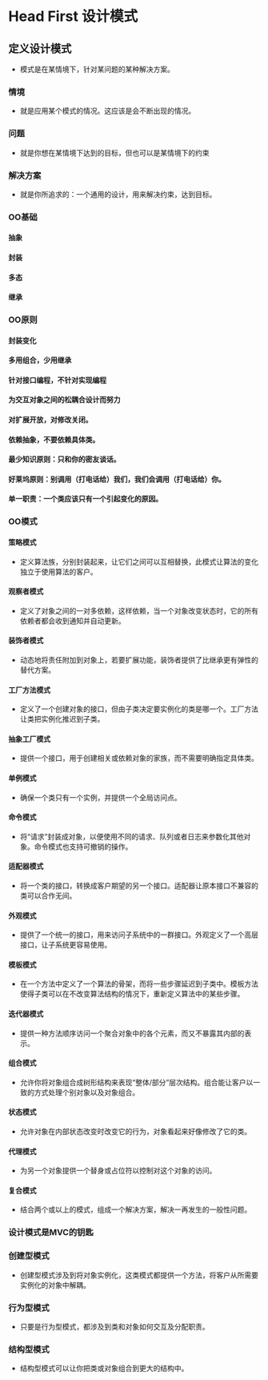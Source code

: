 # Head First 设计模式
>
## 定义设计模式
- 模式是在某情境下，针对某问题的某种解决方案。
>
### 情境
- 就是应用某个模式的情况。这应该是会不断出现的情况。
### 问题
- 就是你想在某情境下达到的目标，但也可以是某情境下的约束
### 解决方案
- 就是你所追求的：一个通用的设计，用来解决约束，达到目标。
>
### OO基础
>
#### 抽象
#### 封装
#### 多态
#### 继承
>
### OO原则
>
#### 封装变化
#### 多用组合，少用继承
#### 针对接口编程，不针对实现编程
#### 为交互对象之间的松耦合设计而努力
#### 对扩展开放，对修改关闭。
#### 依赖抽象，不要依赖具体类。
#### 最少知识原则：只和你的密友谈话。
#### 好莱坞原则：别调用（打电话给）我们，我们会调用（打电话给）你。
#### 单一职责：一个类应该只有一个引起变化的原因。
>
### OO模式
>
#### 策略模式
- 定义算法族，分别封装起来，让它们之间可以互相替换，此模式让算法的变化独立于使用算法的客户。
#### 观察者模式
- 定义了对象之间的一对多依赖，这样依赖，当一个对象改变状态时，它的所有依赖者都会收到通知并自动更新。
#### 装饰者模式
- 动态地将责任附加到对象上，若要扩展功能，装饰者提供了比继承更有弹性的替代方案。
#### 工厂方法模式
- 定义了一个创建对象的接口，但由子类决定要实例化的类是哪一个。工厂方法让类把实例化推迟到子类。
#### 抽象工厂模式
- 提供一个接口，用于创建相关或依赖对象的家族，而不需要明确指定具体类。
#### 单例模式
- 确保一个类只有一个实例，并提供一个全局访问点。
#### 命令模式
- 将“请求”封装成对象，以便使用不同的请求、队列或者日志来参数化其他对象。命令模式也支持可撤销的操作。
#### 适配器模式
- 将一个类的接口，转换成客户期望的另一个接口。适配器让原本接口不兼容的类可以合作无间。
#### 外观模式
- 提供了一个统一的接口，用来访问子系统中的一群接口。外观定义了一个高层接口，让子系统更容易使用。
#### 模板模式
- 在一个方法中定义了一个算法的骨架，而将一些步骤延迟到子类中。模板方法使得子类可以在不改变算法结构的情况下，重新定义算法中的某些步骤。
#### 迭代器模式
- 提供一种方法顺序访问一个聚合对象中的各个元素，而又不暴露其内部的表示。
#### 组合模式
- 允许你将对象组合成树形结构来表现“整体/部分”层次结构。组合能让客户以一致的方式处理个别对象以及对象组合。
#### 状态模式
- 允许对象在内部状态改变时改变它的行为，对象看起来好像修改了它的类。
#### 代理模式
- 为另一个对象提供一个替身或占位符以控制对这个对象的访问。
#### 复合模式
- 结合两个或以上的模式，组成一个解决方案，解决一再发生的一般性问题。
>
### 设计模式是MVC的钥匙
>
### 创建型模式
>
- 创建型模式涉及到将对象实例化，这类模式都提供一个方法，将客户从所需要实例化的对象中解耦。
>
### 行为型模式
>
- 只要是行为型模式，都涉及到类和对象如何交互及分配职责。
>
### 结构型模式
>
- 结构型模式可以让你把类或对象组合到更大的结构中。
>


